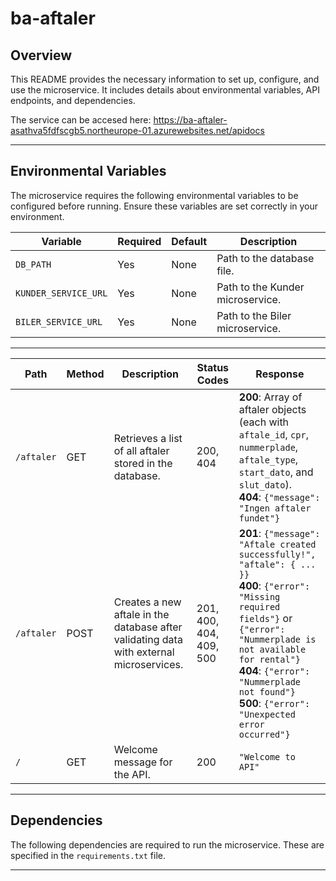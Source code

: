 # ba-aftaler

## Overview

This README provides the necessary information to set up, configure, and use the microservice. It includes details about environmental variables, API endpoints, and dependencies.

The service can be accesed here: https://ba-aftaler-asathva5fdfscgb5.northeurope-01.azurewebsites.net/apidocs


---

## Environmental Variables

The microservice requires the following environmental variables to be configured before running. Ensure these variables are set correctly in your environment.

| Variable  | Required | Default | Description                |
| --------- | -------- | ------- | -------------------------- |
| `DB_PATH` | Yes      | None    | Path to the database file. |
|`KUNDER_SERVICE_URL`|Yes|None|Path to the Kunder microservice.|
|`BILER_SERVICE_URL`|Yes|None|Path to the Biler microservice.|

---


| **Path**       | **Method** | **Description** | **Status Codes**  | **Response** |
|------------|------------|--------------------|---------------|---------------------|
| `/aftaler`     | GET        | Retrieves a list of all aftaler stored in the database. | 200, 404  | **200**: Array of aftaler objects (each with `aftale_id`, `cpr`, `nummerplade`, `aftale_type`, `start_dato`, and `slut_dato`). <br> **404**: `{"message": "Ingen aftaler fundet"}`                           |
| `/aftaler`     | POST       | Creates a new aftale in the database after validating data with external microservices.             | 201, 400, 404, 409, 500                           | **201**: `{"message": "Aftale created successfully!", "aftale": { ... }}` <br> **400**: `{"error": "Missing required fields"}` or `{"error": "Nummerplade is not available for rental"}` <br> **404**: `{"error": "Nummerplade not found"}` <br> **500**: `{"error": "Unexpected error occurred"}`            |
| `/`            | GET        | Welcome message for the API.                                                                       | 200                                               | `"Welcome to API"`   |

---

## Dependencies

The following dependencies are required to run the microservice. These are specified in the `requirements.txt` file.

---
